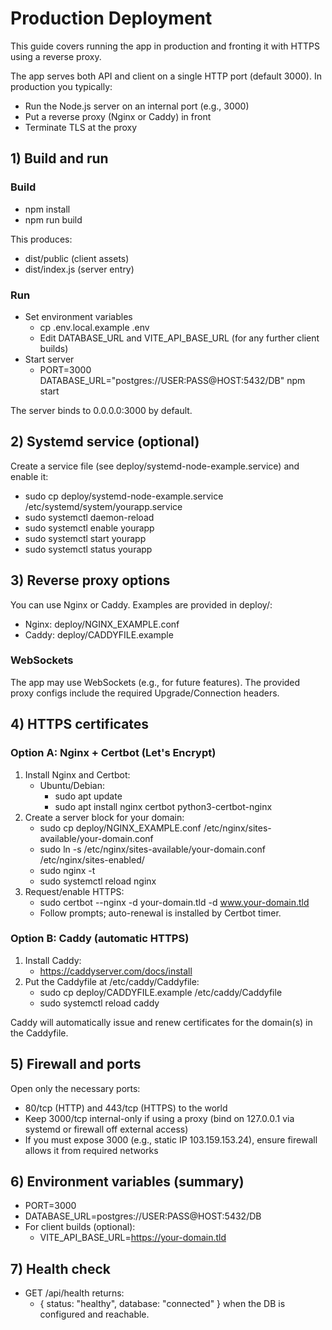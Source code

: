 # Production Deployment

This guide covers running the app in production and fronting it with HTTPS using a reverse proxy.

The app serves both API and client on a single HTTP port (default 3000). In production you typically:
- Run the Node.js server on an internal port (e.g., 3000)
- Put a reverse proxy (Nginx or Caddy) in front
- Terminate TLS at the proxy

## 1) Build and run

### Build
- npm install
- npm run build

This produces:
- dist/public (client assets)
- dist/index.js (server entry)

### Run
- Set environment variables
  - cp .env.local.example .env
  - Edit DATABASE_URL and VITE_API_BASE_URL (for any further client builds)
- Start server
  - PORT=3000 DATABASE_URL="postgres://USER:PASS@HOST:5432/DB" npm start

The server binds to 0.0.0.0:3000 by default.

## 2) Systemd service (optional)

Create a service file (see deploy/systemd-node-example.service) and enable it:

- sudo cp deploy/systemd-node-example.service /etc/systemd/system/yourapp.service
- sudo systemctl daemon-reload
- sudo systemctl enable yourapp
- sudo systemctl start yourapp
- sudo systemctl status yourapp

## 3) Reverse proxy options

You can use Nginx or Caddy. Examples are provided in deploy/:

- Nginx: deploy/NGINX_EXAMPLE.conf
- Caddy: deploy/CADDYFILE.example

### WebSockets

The app may use WebSockets (e.g., for future features). The provided proxy configs include the required Upgrade/Connection headers.

## 4) HTTPS certificates

### Option A: Nginx + Certbot (Let's Encrypt)

1. Install Nginx and Certbot:
   - Ubuntu/Debian:
     - sudo apt update
     - sudo apt install nginx certbot python3-certbot-nginx
2. Create a server block for your domain:
   - sudo cp deploy/NGINX_EXAMPLE.conf /etc/nginx/sites-available/your-domain.conf
   - sudo ln -s /etc/nginx/sites-available/your-domain.conf /etc/nginx/sites-enabled/
   - sudo nginx -t
   - sudo systemctl reload nginx
3. Request/enable HTTPS:
   - sudo certbot --nginx -d your-domain.tld -d www.your-domain.tld
   - Follow prompts; auto-renewal is installed by Certbot timer.

### Option B: Caddy (automatic HTTPS)

1. Install Caddy:
   - https://caddyserver.com/docs/install
2. Put the Caddyfile at /etc/caddy/Caddyfile:
   - sudo cp deploy/CADDYFILE.example /etc/caddy/Caddyfile
   - sudo systemctl reload caddy

Caddy will automatically issue and renew certificates for the domain(s) in the Caddyfile.

## 5) Firewall and ports

Open only the necessary ports:
- 80/tcp (HTTP) and 443/tcp (HTTPS) to the world
- Keep 3000/tcp internal-only if using a proxy (bind on 127.0.0.1 via systemd or firewall off external access)
- If you must expose 3000 (e.g., static IP 103.159.153.24), ensure firewall allows it from required networks

## 6) Environment variables (summary)

- PORT=3000
- DATABASE_URL=postgres://USER:PASS@HOST:5432/DB
- For client builds (optional):
  - VITE_API_BASE_URL=https://your-domain.tld

## 7) Health check

- GET /api/health returns:
  - { status: "healthy", database: "connected" } when the DB is configured and reachable.